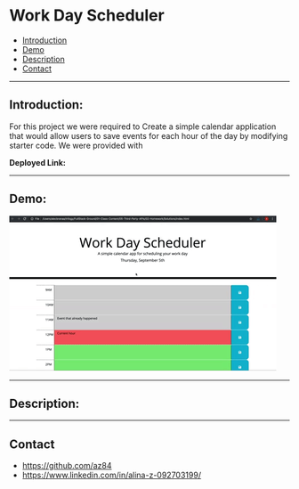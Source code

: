 # Work Day Scheduler

* [Introduction](#Introduction)
* [Demo](#Demo)
* [Description](#Description)
* [Contact](#Contact)

***
## Introduction:

For this project we were required to Create a simple calendar application that would allow users to save events for each hour of the day by modifying starter code. We were provided with 

**Deployed Link:** 

***
## Demo:

![demogif](05-third-party-apis-homework-demo.gif)

***
## Description:



***
## Contact
- https://github.com/az84
- https://www.linkedin.com/in/alina-z-092703199/